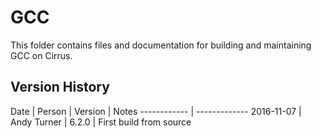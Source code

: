 GCC
===

This folder contains files and documentation for building and maintaining GCC on Cirrus.

Version History
---------------

Date | Person | Version | Notes
------------ | -------------
2016-11-07 | Andy Turner | 6.2.0 | First build from source

